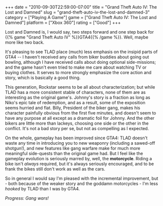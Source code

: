+++
date = "2010-09-30T22:59:00-07:00"
title = "Grand Theft Auto IV: The Lost and Damned"
slug = "grand-theft-auto-iv-the-lost-and-damned-3"
category = ["Playing A Game"]
game = ["Grand Theft Auto IV: The Lost and Damned"]
platform = ["Xbox 360"]
rating = ["Good"]
+++

Lost and Damned is, I would say, two steps forward and one step back for {{% game "Grand Theft Auto IV" %}}GTA4{{% /game %}}.  Well, maybe more like two back.

It's pleasing to see TLAD place (much) less emphasis on the insipid parts of GTA4 -- I haven't received any calls from biker buddies about going out bowling, although I have received calls about doing optional side-missions; and the game hasn't even tried to make me care about watching TV or buying clothes.  It serves to more strongly emphasize the core action and story, which is basically a good thing.

This generation, Rockstar seems to be all about characterization; but while TLAD has a more consistent stable of characters, none of them are as interesting as the original game's.  Johnny's story is a fraction as long as Niko's epic tale of redemption, and as a result, some of the exposition seems hurried and flat.  Billy, President of the biker gang, makes his character painfully obvious from the first five minutes, and doesn't seem to have any purpose at all except as a dramatic foil for Johnny.  And the other bikers are little more than lackeys, choosing one side or the other in the conflict.  It's not a bad story per se, but not as compelling as I expected.

On the whole, gameplay has been improved since GTA4: TLAD doesn't waste any time in introducing you to new weaponry (including a sawed-off shotgun!), and new features like gang warfare make for much more meaningful side-quests than the original game had.  But I feel like the gameplay evolution is seriously marred by, well, the <b>motorcycle</b>.  Riding a bike isn't <i>always</i> required, but it's always seriously encouraged, and to be frank the bikes still don't work as well as the cars.

So in general I would say I'm pleased with the incremental improvement, but - both because of the weaker story and the goddamn motorcycles - I'm less <i>hooked</i> by TLAD than I was by GTA4.

<i>Progress: Gang wars!</i>